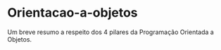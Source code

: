 # Orientacao-a-objetos
Um breve resumo a respeito dos 4 pilares da Programação Orientada a Objetos.
